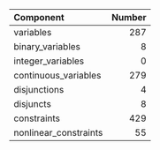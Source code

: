 | Component             |   Number |
|:----------------------|---------:|
| variables             |      287 |
| binary_variables      |        8 |
| integer_variables     |        0 |
| continuous_variables  |      279 |
| disjunctions          |        4 |
| disjuncts             |        8 |
| constraints           |      429 |
| nonlinear_constraints |       55 |
